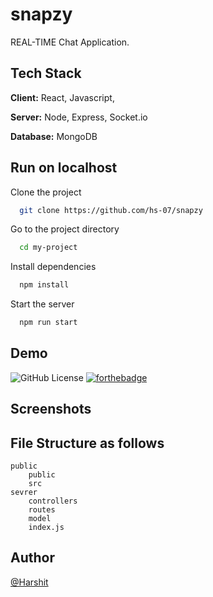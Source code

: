 
# snapzy 

REAL-TIME Chat Application.


## Tech Stack

**Client:** React, Javascript, 

**Server:** Node, Express, Socket.io

**Database:** MongoDB


## Run on localhost

Clone the project

```bash
  git clone https://github.com/hs-07/snapzy
```

Go to the project directory

```bash
  cd my-project
```

Install dependencies

```bash
  npm install
```

Start the server

```bash
  npm run start
```


## Demo





![GitHub License](https://img.shields.io/github/license/Sanket1308/Simple-Calculator?style=for-the-badge)
[![forthebadge](http://forthebadge.com/images/badges/built-with-love.svg)](http://forthebadge.com)
## Screenshots


## File Structure as follows
```
public
    public
    src
sevrer
    controllers
    routes
    model
    index.js 
```
## Author

 [@Harshit](https://www.github.com/hs-07)

